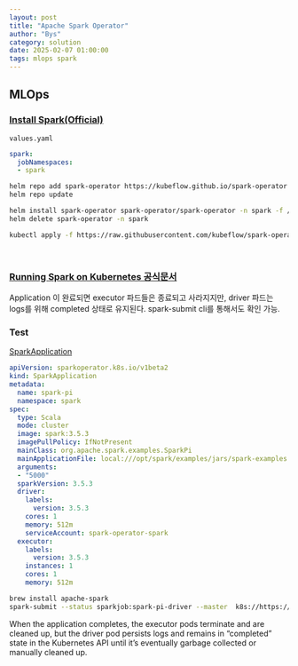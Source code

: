 ```yaml
---
layout: post
title: "Apache Spark Operator"
author: "Bys"
category: solution
date: 2025-02-07 01:00:00
tags: mlops spark
---
```


## MLOps

### [Install Spark(Official)](https://github.com/kubeflow/spark-operator/tree/master/charts/spark-operator-chart) 

`values.yaml`
```yaml
spark:
  jobNamespaces:
  - spark
```


```bash
helm repo add spark-operator https://kubeflow.github.io/spark-operator
helm repo update

helm install spark-operator spark-operator/spark-operator -n spark -f /Users/bys/workspace/kubernetes/mlops/spark/values.yaml
helm delete spark-operator -n spark

kubectl apply -f https://raw.githubusercontent.com/kubeflow/spark-operator/refs/heads/master/examples/spark-pi.yaml
```

<br>

### [Running Spark on Kubernetes 공식문서](https://spark.apache.org/docs/latest/running-on-kubernetes.html)
Application 이 완료되면 executor 파드들은 종료되고 사라지지만, driver 파드는 logs를 위해 completed 상태로 유지된다. spark-submit cli를 통해서도 확인 가능.


### Test

[SparkApplication](https://raw.githubusercontent.com/kubeflow/spark-operator/refs/heads/master/examples/spark-pi.yaml)
```yaml
apiVersion: sparkoperator.k8s.io/v1beta2
kind: SparkApplication
metadata:
  name: spark-pi
  namespace: spark
spec:
  type: Scala
  mode: cluster
  image: spark:3.5.3
  imagePullPolicy: IfNotPresent
  mainClass: org.apache.spark.examples.SparkPi
  mainApplicationFile: local:///opt/spark/examples/jars/spark-examples.jar
  arguments:
  - "5000"
  sparkVersion: 3.5.3
  driver:
    labels:
      version: 3.5.3
    cores: 1
    memory: 512m
    serviceAccount: spark-operator-spark
  executor:
    labels:
      version: 3.5.3
    instances: 1
    cores: 1
    memory: 512m
```


```bash
brew install apache-spark
spark-submit --status sparkjob:spark-pi-driver --master  k8s://https://364455D087196228AE6E206BF4F48568.gr7.us-east-1.eks.amazonaws.com
```

When the application completes, the executor pods terminate and are cleaned up, but the driver pod persists logs and remains in “completed” state in the Kubernetes API until it’s eventually garbage collected or manually cleaned up.

<br><br>
